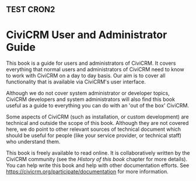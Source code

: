 
## TEST CRON2
CiviCRM User and Administrator Guide
====================================

This book is a guide for users and administrators of CiviCRM. It covers
everything that normal users and administrators of CiviCRM need to know
to work with CiviCRM on a day to day basis. Our aim is to cover all
functionality that is available via CiviCRM's user interface.

Although we do not cover system administrator or developer topics,
CiviCRM developers and system administrators will also find this book
useful as a guide to everything you can do with an 'out of the box'
CiviCRM.

Some aspects of CiviCRM (such as installation, or custom development)
are technical and outside the scope of this book. Although they are not
covered here, we do point to other relevant sources of technical
document which should be useful for people (like your service provider,
or technical staff) who understand them.

This book is freely available to read online. It is collaboratively written by the CiviCRM community (see the
*History of this book* chapter for more details). You can help write this
book and help with other documentation efforts. See
https://civicrm.org/participate/documentation for more information. 
